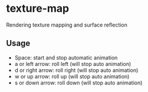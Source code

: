 # texture-map
Rendering texture mapping and surface reflection

Usage
-------
- Space: start and stop automatic animation
- a or left arrow: roll left (will stop auto animation)
- d or right arrow: roll right (will stop auto animation)
- w or up arrow: roll up (will stop auto animation)
- s or down arrow: roll down (will stop auto animation)

